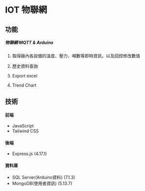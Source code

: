 # IOT 物聯網

## 功能
##### 物聯網 MQTT & Arduino
1. 取得廠內各設備的溫度、壓力、噸數等即時資訊，以及回控修改數值

2. 歷史資料查詢

3. Export excel

4. Trend Chart

## 技術
#### 前端
- JavaScript
- Tailwind CSS

#### 後端
- Express.js (4.17.1)

#### 資料庫
- SQL Server(Arduino資料) (7.1.3)
- MongoDB(使用者資訊) (5.13.7)
